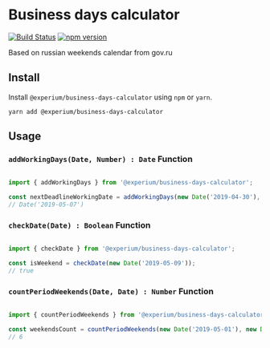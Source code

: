 # Business days calculator

[![Build Status](https://travis-ci.com/experium/bussiness-days-calculator.svg?branch=master)](https://travis-ci.com/experium/bussiness-days-calculator)
[![npm version](https://img.shields.io/npm/v/@experium/business-days-calculator.svg?style=flat-square)](https://www.npmjs.com/package/@experium/business-days-calculator)

Based on russian weekends calendar from gov.ru

## Install

Install `@experium/business-days-calculator` using `npm` or `yarn`.

```
yarn add @experium/business-days-calculator
```

## Usage

### `addWorkingDays(Date, Number) : Date` Function
```javascript

import { addWorkingDays } from '@experium/business-days-calculator';

const nextDeadlineWorkingDate = addWorkingDays(new Date('2019-04-30'), 2);
// Date('2019-05-07')
```

### `checkDate(Date) : Boolean` Function
```javascript

import { checkDate } from '@experium/business-days-calculator';

const isWeekend = checkDate(new Date('2019-05-09'));
// true
```

### `countPeriodWeekends(Date, Date) : Number` Function
```javascript

import { countPeriodWeekends } from '@experium/business-days-calculator';

const weekendsCount = countPeriodWeekends(new Date('2019-05-01'), new Date('2019-05-09'));
// 6
```
